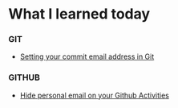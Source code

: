 # What I learned today

### GIT

- [Setting your commit email address in Git](git/setting-your-commit-email-address-in-git.md)

### GITHUB

- [Hide personal email on your Github Activities](github/hide-personal-email-on-your-commits.md)